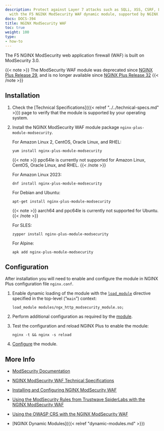 ```yaml
---
description: Protect against Layer 7 attacks such as SQLi, XSS, CSRF, LFI, and RFI,
  with the F5 NGINX ModSecurity WAF dynamic module, supported by NGINX.
docs: DOCS-394
title: NGINX ModSecurity WAF
toc: true
weight: 100
type:
- how-to
---
```


The F5 NGINX ModSecurity web application firewall (WAF) is built on ModSecurity 3.0.

 {{< note >}} The ModSecurity WAF module was deprecated since <a href="../../../releases/#r29">NGINX Plus Release 29</a>, and is no longer available since <a href="../../../releases/#r32">NGINX Plus Release 32</a> {{< /note >}}


<span id="install"></span>
## Installation

1. Check the [Technical Specifications]({{< relref "../../technical-specs.md" >}}) page to verify that the module is supported by your operating system.

2. Install the NGINX ModSecurity WAF module package `nginx-plus-module-modsecurity`.

   For Amazon Linux 2, CentOS, Oracle Linux, and RHEL:

   ```shell
   yum install nginx-plus-module-modsecurity
   ```

   {{< note >}} ppc64le is currently not supported for Amazon Linux, CentOS, Oracle Linux, and RHEL. {{< /note >}}

   For Amazon Linux 2023:

   ```shell
   dnf install nginx-plus-module-modsecurity
   ```

   For Debian and Ubuntu:

   ```shell
   apt-get install nginx-plus-module-modsecurity
   ```

   {{< note >}} aarch64 and ppc64le is currently not supported for Ubuntu.{{< /note >}}

   For SLES:

   ```shell
   zypper install nginx-plus-module-modsecurity
   ```

   For Alpine:

   ```shell
   apk add nginx-plus-module-modsecurity
   ```


<span id="configure"></span>

## Configuration

After installation you will need to enable and configure the module in NGINX Plus configuration file `nginx.conf`.

1. Enable dynamic loading of the module with the [`load_module`](https://nginx.org/en/docs/ngx_core_module.html#load_module) directive specified in the top-level (“`main`”) context:

   ```nginx
   load_module modules/ngx_http_modsecurity_module.so;
   ```

2. Perform additional configuration as required by the [module](https://github.com/SpiderLabs/ModSecurity/wiki/Reference-Manual).

3. Test the configuration and reload NGINX Plus to enable the module:

   ```shell
   nginx -t && nginx -s reload
   ```

4. [Configure](https://docs.nginx.com/nginx-waf/admin-guide/nginx-plus-modsecurity-waf-installation-logging/) the module.


<span id="info"></span>
## More Info

- [ModSecurity Documentation](https://github.com/SpiderLabs/ModSecurity/wiki)

- [NGINX ModSecurity WAF Technical Specifications](https://docs.nginx.com/nginx-waf/technical-specs/)

- [Installing and Configuring NGINX ModSecurity WAF](https://docs.nginx.com/nginx-waf/admin-guide/nginx-plus-modsecurity-waf-installation-logging/)

- [Using the ModSecurity Rules from Trustwave SpiderLabs with the NGINX ModSecurity WAF](https://docs.nginx.com/nginx-waf/admin-guide/nginx-plus-modsecurity-waf-trustwave-spiderlabs-rules/)

- [Using the OWASP CRS with the NGINX ModSecurity WAF](https://docs.nginx.com/nginx-waf/admin-guide/nginx-plus-modsecurity-waf-owasp-crs/)

- [NGINX Dynamic Modules]({{< relref "dynamic-modules.md" >}})
